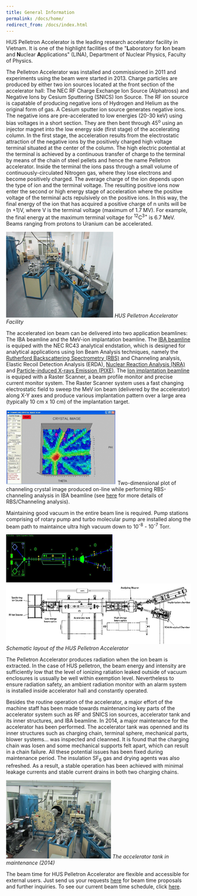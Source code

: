 ```yaml
---
title: General Information
permalink: /docs/home/
redirect_from: /docs/index.html
---
```



HUS Pelletron Accelerator is the leading research accelerator facility in Vietnam. It is one of the highlight facilities of the "**L**aboratory for **I**on beam and **N**uclear **A**pplications" (LINA), Department of Nuclear Physics, Faculty of Physics.

The Pelletron Accelerator was installed and commissioned in 2011 and experiments using the beam were started in 2013. Charge particles are produced by either two ion sources located at the front section of the accelerator hall: The NEC RF Charge Exchange Ion Source (Alphatross) and Negative Ions by Cesium Sputtering (SNICS) Ion Source. The RF ion source is capatable of producing negative ions of Hydrogen and Helium as the original form of gas. A Cesium sputter ion source generates negative ions. The negative ions are pre-accelerated to low energies (20-30 keV) using bias voltages in a short section. They are then bent through 45<sup>o</sup> using an injector magnet into the low energy side (first stage) of the accelerating column. In the first stage, the acceleration results from the electrostatic attraction of the negative ions by the positively charged high voltage terminal situated at the center of the column. The high electric potential at the terminal is achieved by a continuous transfer of charge to the terminal by means of the chain of steel pellets and hence the name Pelletron accelerator. Inside the terminal the ions pass through a small volume of continuously-circulated Nitrogen gas, where they lose electrons and become positively charged. The average charge of the ion depends upon the type of ion and the terminal voltage. The resulting positive ions now enter the second or high energy stage of acceleration where the positive voltage of the terminal acts repulsively on the positive ions. In this way, the final energy of the ion that has acquired a positive charge of n units will be (n +1)V, where V is the terminal voltage (maximum of 1.7 MV). For example, the final energy at the maximum terminal voltage for <sup>12</sup>C<sup>3+</sup> is 6.7 MeV. Beams ranging from protons to Uranium can be accelerated. 

![Photo of HUS Accelerator](/Photos/accel1.png)
*HUS Pelletron Accelerator Facility*

The accelerated ion beam can be delivered into two application beamlines: The IBA beamline and the MeV-ion implantation beamline. The <a href="https://maygiatoc.com/docs/implantbeamline/">IBA beamline</a> is equiped with the NEC RC43 analytical endstation, which is designed for analytical applications using Ion Beam Analysis techniques, namely the <a href="https://maygiatoc.com/docs/rbs/">Rutherford Backscattering Spectrometry (RBS)</a> and Channeling analysis, Elastic Recoil Detection Analysis (ERDA), <a href="https://maygiatoc.com/docs/nuclear/">Nuclear Reaction Analysis (NRA)</a> and <a href="https://maygiatoc.com/docs/pixe/">Particle-induced X-rays Emission (PIXE)</a>. The <a href="https://maygiatoc.com/docs/ibabeamline/">Ion implantation beamline</a> is equiped with a Raster Scanner, a beam profile monitor and precise current monitor system. The Raster Scanner system uses a fast changing electrostatic field to sweep the MeV ion beam (delivered by the accelerator) along X-Y axes and produce various implantation pattern over a large area (typically 10 cm x 10 cm) of the implantation target.

![Crystal Channeling](/Photos/accel2c.png)
Two-dimensional plot of channeling crystal image produced on-line while performing RBS-channeling analysis in IBA beamline (see <a href="https://maygiatoc.com/docs/rbs/">here</a> for more details of RBS/Channeling analysis).

Maintaining good vacuum in the entire beam line is required.  Pump stations comprising of rotary pump and turbo molecular pump are installed along the beam path to maintaince ultra high vacuum down to 10<sup>-8</sup> - 10<sup>-7</sup> Torr.

![Schematic layout of HUS Pelletron Accelerator displayed in control computer](/Photos/accel2.png)
![Schematic layout of HUS Pelletron Accelerator](/Photos/accel2b.jpg)
*Schematic layout of the HUS Pelletron Accelerator*

The Pelletron Accelerator produces radiation when the ion beam is extracted. In the case of HUS pelletron, the beam energy and intensity are sufficiently low that the level of ionizing ratiation leaked outside of vacuum enclosures is ussually be well within exemption level. Nevertheless to ensure radiation safety, an ambient radiation monitor with an alarm system is installed inside accelerator hall and constantly operated.

Besides the routine operation of the accelerator, a major effort of the machine staff has been made towards maintenancing key parts of the accelerator system such as RF and SNICS ion sources, accelerator tank and its inner structures, and IBA beamline. In 2014, a major maintenance for the accelerator has been performed. The accelerator tank was openned and its inner structures such as charging chain, terminal sphere, mechanical parts, blower systems... was inspected and cleanned. It is found that the charging chain was losen and some mechanical supports felt apart, which can result in a chain failure. All these potential issues has been fixed during maintenance period. The insulation SF<sub>6</sub> gas and drying agents was also refreshed.  As a result, a stable operation has been achieved with minimal leakage currents and stable current drains in both two charging chains.

![Accelerator Tank in maintenance](/Photos/accel3.png)
*The accelerator tank in maintenance (2014)*

The beam time for HUS Pelletron Accelerator are flexible and accessible for external users. Just send us your requests <a href="https://maygiatoc.com/docs/contact/">here</a> for beam time proposals and further inquiries. To see our current beam time schedule, click <a href="https://maygiatoc.com/docs/beamtime/">here</a>.

